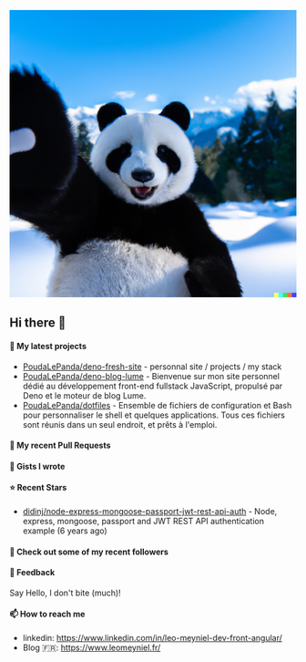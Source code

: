 ![This is an image](images/header.png)

## Hi there 👋



#### 🌱 My latest projects

- [PoudaLePanda/deno-fresh-site](https://github.com/PoudaLePanda/deno-fresh-site) - personnal site / projects / my stack
- [PoudaLePanda/deno-blog-lume](https://github.com/PoudaLePanda/deno-blog-lume) - Bienvenue sur mon site personnel dédié au développement front-end fullstack JavaScript, propulsé par Deno et le moteur de blog Lume.
- [PoudaLePanda/dotfiles](https://github.com/PoudaLePanda/dotfiles) - Ensemble de fichiers de configuration et Bash pour personnaliser le shell et quelques applications. Tous ces fichiers sont réunis dans un seul endroit, et prêts à l&#39;emploi.


#### 🔨 My recent Pull Requests



#### 📓 Gists I wrote


#### ⭐ Recent Stars

- [didinj/node-express-mongoose-passport-jwt-rest-api-auth](https://github.com/didinj/node-express-mongoose-passport-jwt-rest-api-auth) - Node, express, mongoose, passport and JWT REST API authentication example (6 years ago)

#### 👯 Check out some of my recent followers


#### 💬 Feedback

Say Hello, I don't bite (much)!

#### 📫 How to reach me

- linkedin: https://www.linkedin.com/in/leo-meyniel-dev-front-angular/
- Blog  🇫🇷: https://www.leomeyniel.fr/
